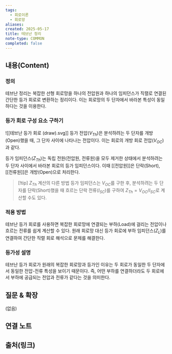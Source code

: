 ```yaml
---
tags:
  - 회로이론
  - 회로망
aliases: 
created: 2025-05-17
title: 테브난 정리
note-type: COMMON
completed: false
---
```


## 내용(Content)
### 정의
테브난 정리는 복잡한 선형 회로망을 하나의 전압원과 하나의 임피던스가 직렬로 연결된 간단한 등가 회로로 변환하는 정리이다. 이는 회로망의 두 단자에서 바라본 특성이 동일하다는 것을 이용한다.

### 등가 회로 구성 요소 구하기
![[테브난 등가 회로 (draw).svg]]
등가 전압($V_{Th}$)은 분석하려는 두 단자를 개방(Open)했을 때, 그 단자 사이에 나타나는 전압이다. 이는 회로의 개방 회로 전압($V_{OC}$)과 같다.

등가 임피던스($Z_{Th}$)는 독립 전원(전압원, 전류원)을 모두 제거한 상태에서 분석하려는 두 단자 사이에서 바라본 회로의 등가 임피던스이다. 이때 [[전압원]]은 단락(Short), [[전류원]]은 개방(Open)으로 처리한다.

>[!tip] $Z_{Th}$ 계산의 다른 방법
>등가 임피던스는 $V_{OC}$를 구한 후, 분석하려는 두 단자를 단락(Short)했을 때 흐르는 단락 전류($I_{SC}$)를 구하여 $Z_{Th} = V_{OC} / I_{SC}$로 계산할 수도 있다.

### 적용 방법
테브난 등가 회로를 사용하면 복잡한 회로망에 연결되는 부하(Load)에 걸리는 전압이나 흐르는 전류를 쉽게 계산할 수 있다. 원래 회로망 대신 등가 회로에 부하 임피던스($Z_L$)를 연결하여 간단한 직렬 회로 해석으로 문제를 해결한다.

### 등가성 설명
테브난 등가 회로가 원래의 복잡한 회로망과 등가인 이유는 두 회로가 동일한 두 단자에서 동일한 전압-전류 특성을 보이기 때문이다. 즉, 어떤 부하를 연결하더라도 두 회로에서 부하에 공급되는 전압과 전류가 같다는 것을 의미한다.

## 질문 & 확장

(없음)

## 연결 노트

## 출처(링크)
